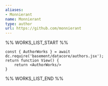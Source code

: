 ```yaml
---
aliases:
- Monnierant
name: Monnierant
type: author
url: https://github.com/monnierant
---
```



%% WORKS_LIST_START %%

```datacorejsx
const { AuthorWorks } = await dc.require('basement/datacore/authors.jsx');
return function View() {
    return <AuthorWorks/>
}
```
%% WORKS_LIST_END %%